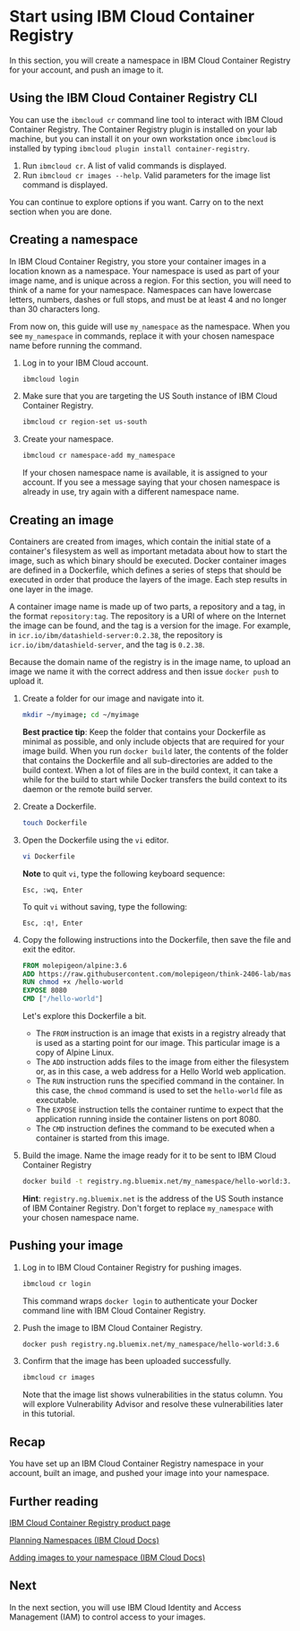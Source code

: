 # Start using IBM Cloud Container Registry

In this section, you will create a namespace in IBM Cloud Container Registry for your account, and push an image to it.

## Using the IBM Cloud Container Registry CLI

You can use the `ibmcloud cr` command line tool to interact with IBM Cloud Container Registry. The Container Registry plugin is installed on your lab machine, but you can install it on your own workstation once `ibmcloud` is installed by typing `ibmcloud plugin install container-registry`.

1. Run `ibmcloud cr`. A list of valid commands is displayed.
2. Run `ibmcloud cr images --help`. Valid parameters for the image list command is displayed.

You can continue to explore options if you want. Carry on to the next section when you are done.

## Creating a namespace

In IBM Cloud Container Registry, you store your container images in a location known as a namespace. Your namespace is used as part of your image name, and is unique across a region. For this section, you will need to think of a name for your namespace. Namespaces can have lowercase letters, numbers, dashes or full stops, and must be at least 4 and no longer than 30 characters long.

From now on, this guide will use `my_namespace` as the namespace. When you see `my_namespace` in commands, replace it with your chosen namespace name before running the command.

1. Log in to your IBM Cloud account.

    ```bash
    ibmcloud login
    ```

2. Make sure that you are targeting the US South instance of IBM Cloud Container Registry.

    ```bash
    ibmcloud cr region-set us-south
    ```

3. Create your namespace.

    ```bash
    ibmcloud cr namespace-add my_namespace
    ```

    If your chosen namespace name is available, it is assigned to your account. If you see a message saying that your chosen namespace is already in use, try again with a different namespace name.

## Creating an image

Containers are created from images, which contain the initial state of a container's filesystem as well as important metadata about how to start the image, such as which binary should be executed. Docker container images are defined in a Dockerfile, which defines a series of steps that should be executed in order that produce the layers of the image. Each step results in one layer in the image.

A container image name is made up of two parts, a repository and a tag, in the format `repository:tag`. The repository is a URI of where on the Internet the image can be found, and the tag is a version for the image. For example, in `icr.io/ibm/datashield-server:0.2.38`, the repository is `icr.io/ibm/datashield-server`, and the tag is `0.2.38`.

Because the domain name of the registry is in the image name, to upload an image we name it with the correct address and then issue `docker push` to upload it.

1. Create a folder for our image and navigate into it.

    ```bash
    mkdir ~/myimage; cd ~/myimage
    ```

    **Best practice tip**: Keep the folder that contains your Dockerfile as minimal as possible, and only include objects that are required for your image build. When you run `docker build` later, the contents of the folder that contains the Dockerfile and all sub-directories are added to the build context. When a lot of files are in the build context, it can take a while for the build to start while Docker transfers the build context to its daemon or the remote build server.

2. Create a Dockerfile.

    ```bash
    touch Dockerfile
    ```

3. Open the Dockerfile using the `vi` editor.

    ```bash
    vi Dockerfile
    ```

    **Note** to quit `vi`, type the following keyboard sequence:

    ```text
    Esc, :wq, Enter
    ```

    To quit `vi` without saving, type the following:

    ```text
    Esc, :q!, Enter
    ```

4. Copy the following instructions into the Dockerfile, then save the file and exit the editor.

    ```Dockerfile
    FROM molepigeon/alpine:3.6
    ADD https://raw.githubusercontent.com/molepigeon/think-2406-lab/master/hello-world-app/hello-world /hello-world
    RUN chmod +x /hello-world
    EXPOSE 8080
    CMD ["/hello-world"]
    ```

    Let's explore this Dockerfile a bit.

    * The `FROM` instruction is an image that exists in a registry already that is used as a starting point for our image. This particular image is a copy of Alpine Linux.
    * The `ADD` instruction adds files to the image from either the filesystem or, as in this case, a web address for a Hello World web application.
    * The `RUN` instruction runs the specified command in the container. In this case, the `chmod` command is used to set the `hello-world` file as executable.
    * The `EXPOSE` instruction tells the container runtime to expect that the application running inside the container listens on port 8080.
    * The `CMD` instruction defines the command to be executed when a container is started from this image.

5. Build the image. Name the image ready for it to be sent to IBM Cloud Container Registry

    ```bash
    docker build -t registry.ng.bluemix.net/my_namespace/hello-world:3.6 .
    ```

    **Hint**: `registry.ng.bluemix.net` is the address of the US South instance of IBM Container Registry. Don't forget to replace `my_namespace` with your chosen namespace name.

## Pushing your image

1. Log in to IBM Cloud Container Registry for pushing images.

    ```bash
    ibmcloud cr login
    ```

    This command wraps `docker login` to authenticate your Docker command line with IBM Cloud Container Registry.

2. Push the image to IBM Cloud Container Registry.

    ```bash
    docker push registry.ng.bluemix.net/my_namespace/hello-world:3.6
    ```

3. Confirm that the image has been uploaded successfully.

    ```bash
    ibmcloud cr images
    ```

    Note that the image list shows vulnerabilities in the status column. You will explore Vulnerability Advisor and resolve these vulnerabilities later in this tutorial.

## Recap

You have set up an IBM Cloud Container Registry namespace in your account, built an image, and pushed your image into your namespace.

## Further reading

[IBM Cloud Container Registry product page](https://icr.io)

[Planning Namespaces (IBM Cloud Docs)](https://console.bluemix.net/docs/services/Registry/registry_overview.html#registry_namespaces)

[Adding images to your namespace (IBM Cloud Docs)](https://console.bluemix.net/docs/services/Registry/registry_images_.html#registry_images_)

## Next

In the next section, you will use IBM Cloud Identity and Access Management (IAM) to control access to your images.
